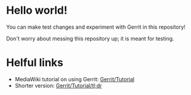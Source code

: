 # Hello world!

You can make test changes and experiment with Gerrit in this repository!

Don't worry about messing this repository up; it is meant for testing.

# Helful links

- MediaWiki tutorial on using Gerrit: [Gerrit/Tutorial](https://www.mediawiki.org/wiki/Gerrit/Tutorial)
- Shorter version: [Gerrit/Tutorial/tl;dr](https://www.mediawiki.org/wiki/Gerrit/Tutorial/tl;dr)